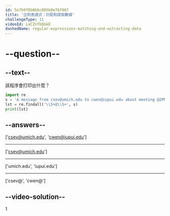 ```yaml
---
id: 5e7b9f0b0b6c005b0e76f06f
title: '正則表達式：匹配和提取數據'
challengeType: 11
videoId: LaCZnTbQGkE
dashedName: regular-expressions-matching-and-extracting-data
---
```


# --question--

## --text--

該程序會打印出什麼？

```python
import re
s = 'A message from csev@umich.edu to cwen@iupui.edu about meeting @2PM'
lst = re.findall('\\S+@\\S+', s)
print(lst)
```

## --answers--

['csev@umich.edu', 'cwen@iupui.edu']

---

['csev@umich.edu']

---

['umich.edu', 'iupui.edu']

---

['csev@', 'cwen@']

## --video-solution--

1

